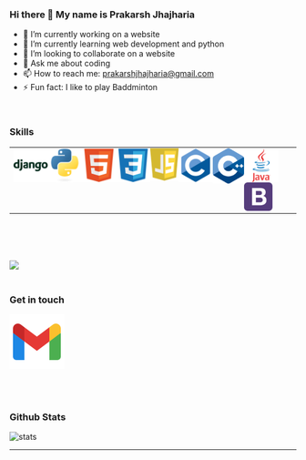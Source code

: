 ### Hi there 👋  My name is Prakarsh Jhajharia

<!--
**PrakarshJhajharia/PrakarshJhajharia** is a ✨ _special_ ✨ repository because its `README.md` (this file) appears on your GitHub profile.
Here are some ideas to get you started:
-->
- 🔭 I’m currently working on a website
- 🌱 I’m currently learning web development and python
- 👯 I’m looking to collaborate on a website
- 💬 Ask me about coding
- 📫 How to reach me: prakarshjhajharia@gmail.com
- ⚡ Fun fact: I like to play Baddminton
<br />
<h3>Skills</h3>
<table >
  <td>
<img align="left" alt="django" width="60px" src="icons/django.webp" />
<img align="left" alt="python" width="60px" src="icons/python.svg" />
<img align="left" alt="html" width="60px" src="icons/html.svg" />
<img align="left" alt="css" width="60px" src="icons/css.svg" />
<img align="left" alt="javascript" width="50px" src="icons/javascript.svg" />
<img align="left" alt="c" width="60px" src="icons/c.svg" />
<img align="left" alt="c++" width="55px" src="icons/c++.png" />
<img align="left" alt="java" width="60px" src="icons/java.svg" />



<img align="left" alt="bootstrap" width="50px" src="icons/bootstrap.png" />
  </td>
</table>
<br />
<br />
<br />
<br />
<img height="150em" src="https://github-readme-stats.vercel.app/api/top-langs/?username=PrakarshJhajharia&exclude_repo=KNN-Image-Classification&show_icons=true&hide_border=true&layout=compact&langs_count=10"/>

<br />
<br />



### Get in touch

<a href="mailto:contact.prakarshjhajharia@gmail.com"><img src="icons/mail.png" ></a>

<br />
<br />

### Github Stats
<img alt="stats" src="https://github-readme-stats.vercel.app/api?username=PrakarshJhajharia&show_icons=true&hide_border=true" />

***
[a]:#
